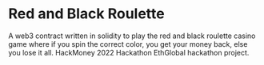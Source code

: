 # Red and Black Roulette

A web3 contract written in solidity to play the red and black roulette casino game where if you spin the correct color,
you get your money back, else you lose it all.
HackMoney 2022 Hackathon EthGlobal hackathon project.
